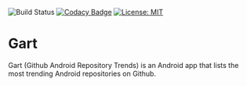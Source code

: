 ![Build Status](https://travis-ci.com/NalediMadlopha/gart.svg?branch=master) [![Codacy Badge](https://api.codacy.com/project/badge/Grade/c6d7e0f383f346dc84f1ab9fbdab1361)](https://www.codacy.com/app/NalediMadlopha/gart?utm_source=github.com&amp;utm_medium=referral&amp;utm_content=NalediMadlopha/gart&amp;utm_campaign=Badge_Grade) [![License: MIT](https://img.shields.io/badge/License-MIT-yellow.svg)](https://opensource.org/licenses/MIT)


# Gart
Gart (Github Android Repository Trends) is an Android app that lists the most trending Android repositories on Github.
